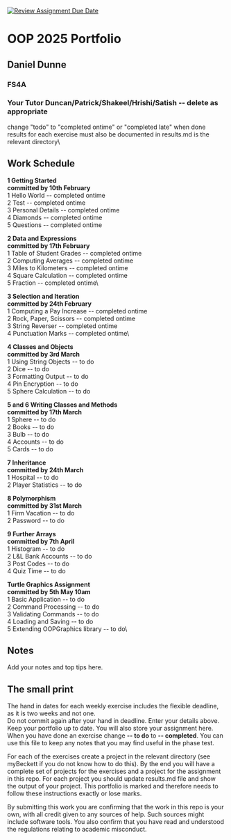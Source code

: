 [![Review Assignment Due Date](https://classroom.github.com/assets/deadline-readme-button-22041afd0340ce965d47ae6ef1cefeee28c7c493a6346c4f15d667ab976d596c.svg)](https://classroom.github.com/a/-m6joVjf)

# OOP 2025 Portfolio
## Daniel Dunne
### FS4A 
### Your Tutor Duncan/Patrick/Shakeel/Hrishi/Satish -- delete as appropriate

change "todo" to "completed ontime" or "completed late" when done\
results for each exercise must also be documented in results.md is the relevant directory\

## Work Schedule
**1 Getting Started**\
**committed by 10th February**\
1 Hello World        -- completed ontime\
2 Test               -- completed ontime\
3 Personal Details   -- completed ontime\
4 Diamonds           -- completed ontime\
5 Questions          -- completed ontime

**2 Data and Expressions**\
**committed by 17th February**\
1 Table of Student Grades  -- completed ontime\
2 Computing Averages       -- completed ontime\
3 Miles to Kilometers      -- completed ontime\
4 Square Calculation       -- completed ontime\
5 Fraction                 -- completed ontime\

**3 Selection and Iteration**\
**committed by 24th February**\
1 Computing a Pay Increase   -- completed ontime\
2 Rock, Paper, Scissors      -- completed ontime\
3 String Reverser            -- completed ontime\
4 Punctuation Marks          -- completed ontime\

**4 Classes and Objects**\
**committed by 3rd March**\
1 Using String Objects     -- to do\
2 Dice                     -- to do\
3 Formatting Output        -- to do\
4 Pin Encryption           -- to do\
5 Sphere Calculation       -- to do

**5 and 6 Writing Classes and Methods**\
**committed by 17th March**\
1 Sphere       -- to do\
2 Books        -- to do\
3 Bulb         -- to do\
4 Accounts     -- to do\
5 Cards        -- to do

**7 Inheritance**\
**committed by 24th March**\
1 Hospital            -- to do\
2 Player Statistics   -- to do

**8 Polymorphism**\
**committed by 31st March**\
1 Firm Vacation           -- to do\
2 Password                -- to do

**9 Further Arrays**\
**committed by 7th April**\
1 Histogram             -- to do\
2 L&L Bank Accounts     -- to do\
3 Post Codes            -- to do\
4 Quiz Time             -- to do

**Turtle Graphics Assignment**\
**committed by 5th May 10am**\
1 Basic Application           -- to do\
2 Command Processing          -- to do\
3 Validating Commands        -- to do\
4 Loading and Saving          -- to do\
5 Extending OOPGraphics library    -- to do\

## Notes
Add your notes and top tips here.

## The small print
The hand in dates for each weekly exercise includes the flexible deadline, as it is two weeks and not one.\
Do not commit again after your hand in deadline.
Enter your details above. Keep your portfolio up to date. You will also store your assignment here.
When you have done an exercise change **-- to do** to **-- completed**.
You can use this file to keep any notes that you may find useful in the phase test.

For each of the exercises create a project in the relevant directory (see myBeckett if you do not know how to do this).
By the end you will have a complete set of projects for the exercises and a project for the assignment in this repo.
For each project you should update results.md file and show the output of your project.
This portfolio is marked and therefore needs to follow these instructions exactly or lose marks.

By submitting this work you are confirming that the work in this repo is your own, with all credit given to any sources of help. Such sources might include software tools.
You also confirm that you have read and understood the regulations relating to academic misconduct.
